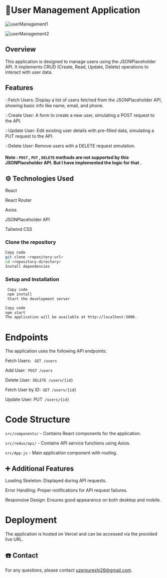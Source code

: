 # 👤User Management Application

![userManagement1](https://github.com/user-attachments/assets/eaf29120-8f84-4fe4-a2a2-778320adb948)

![userManagement2](https://github.com/user-attachments/assets/b9a9c85f-ba69-4480-9cb9-4a06aacc79ac)

## Overview
This application is designed to manage users using the JSONPlaceholder API. It implements CRUD (Create, Read, Update, Delete) operations to interact with user data.

## Features
💡Fetch Users: Display a list of users fetched from the JSONPlaceholder API, showing basic info like name, email, and phone.

💡Create User: A form to create a new user, simulating a POST request to the API.

💡Update User: Edit existing user details with pre-filled data, simulating a PUT request to the API.

💡Delete User: Remove users with a DELETE request simulation.

#### Note : `POST` , `PUT` , `DELETE` methods are not supported by this JSONPlaceholder API. But I have implemented the logic for that . 

## ⚙️ Technologies Used
React

React Router

Axios

JSONPlaceholder API

Tailwind CSS 

### Clone the repository

```bash
Copy code
git clone <repository-url>
cd <repository-directory>
Install dependencies
```
### Setup and Installation
```bash
 Copy code
 npm install
 Start the development server
```

```bash
Copy code
npm start
The application will be available at http://localhost:3000.
```

# Endpoints
The application uses the following API endpoints:

Fetch Users: ` GET /users`

Add User:` POST /users`

Delete User:` DELETE /users/{id}`

Fetch User by ID:` GET /users/{id}`

Update User: PUT` /users/{id}`

# Code Structure

`src/components/` - Contains React components for the application.

`src/redux/api/` - Contains API service functions using Axios.

`src/App.js` - Main application component with routing.

## ➕ Additional Features

Loading Skeleton: Displayed during API requests.

Error Handling: Proper notifications for API request failures.

Responsive Design: Ensures good appearance on both desktop and mobile.

# Deployment

The application is hosted on Vercel and can be accessed via the provided live URL.

## ☎️ Contact
For any questions, please contact uzerqureshi26@gmail.com.
